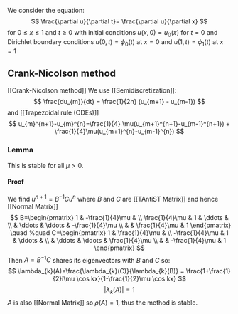 We consider the equation:
$$
\frac{\partial u}{\partial t}= \frac{\partial u}{\partial x}
$$
for $0\leq x\leq 1$ and $t\geq 0$
with initial conditions $u(x,0)=u_{0}(x)$ for $t=0$
and Dirichlet boundary conditions $u(0,t)=\phi_{0}(t)$ at $x=0$
and $u(1,t)=\phi_{1}(t)$ at $x=1$


## Crank-Nicolson method
[[Crank-Nicolson method]]
We use [[Semidiscretization]]:
$$
\frac{du_{m}}{dt} = \frac{1}{2h} (u_{m+1} - u_{m-1})
$$
and [[Trapezoidal rule (ODEs)]]
$$
u_{m}^{n+1}-u_{m}^{n}=\frac{1}{4} \mu(u_{m+1}^{n+1}-u_{m-1}^{n+1}) + \frac{1}{4}\mu(u_{m+1}^{n}-u_{m-1}^{n})
$$
### Lemma
This is stable for all $\mu>0$.
#### Proof
We find $u^{n+1}=B^{-1}Cu^{n}$ 
where $B$ and $C$ are [[TAntiST Matrix]] and hence [[Normal Matrix]]
$$
B=\begin{pmatrix}
1 & -\frac{1}{4}\mu &  \\
\frac{1}{4}\mu & 1 & \ddots &  \\
 & \ddots & \ddots & -\frac{1}{4}\mu \\
 &  & \frac{1}{4}\mu & 1 
\end{pmatrix}
\quad %quad
C=\begin{pmatrix}
1 & \frac{1}{4}\mu &  \\
-\frac{1}{4}\mu & 1 & \ddots &  \\
 & \ddots & \ddots & \frac{1}{4}\mu \\
 &  & -\frac{1}{4}\mu & 1
\end{pmatrix}
$$
Then $A=B^{-1}C$ shares its eigenvectors with $B$ and $C$ so:
$$
\lambda_{k}(A)=\frac{\lambda_{k}(C)}{\lambda_{k}(B)} = \frac{1+\frac{1}{2}i\mu \cos kx}{1-\frac{1}{2}\mu \cos kx}
$$
$$
\lvert \lambda_{k}(A) \rvert =1
$$
$A$ is also [[Normal Matrix]] so $\rho(A)=1$, thus the method is stable.
